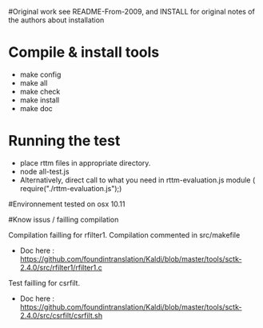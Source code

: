 #Original work 
see README-From-2009, and INSTALL for original notes of the authors about installation

# Compile & install tools
- make config
- make all
- make check
- make install
- make doc

# Running the test
- place rttm files in appropriate directory. 
- node all-test.js
- Alternatively, direct call to what you need in rttm-evaluation.js module ( require("./rttm-evaluation.js");)

#Environnement 
tested on osx 10.11

#Know issus / failling compilation 

Compilation failling for rfilter1. Compilation commented in src/makefile
- Doc here : https://github.com/foundintranslation/Kaldi/blob/master/tools/sctk-2.4.0/src/rfilter1/rfilter1.c

Test failling for csrfilt. 
- Doc here : https://github.com/foundintranslation/Kaldi/blob/master/tools/sctk-2.4.0/src/csrfilt/csrfilt.sh